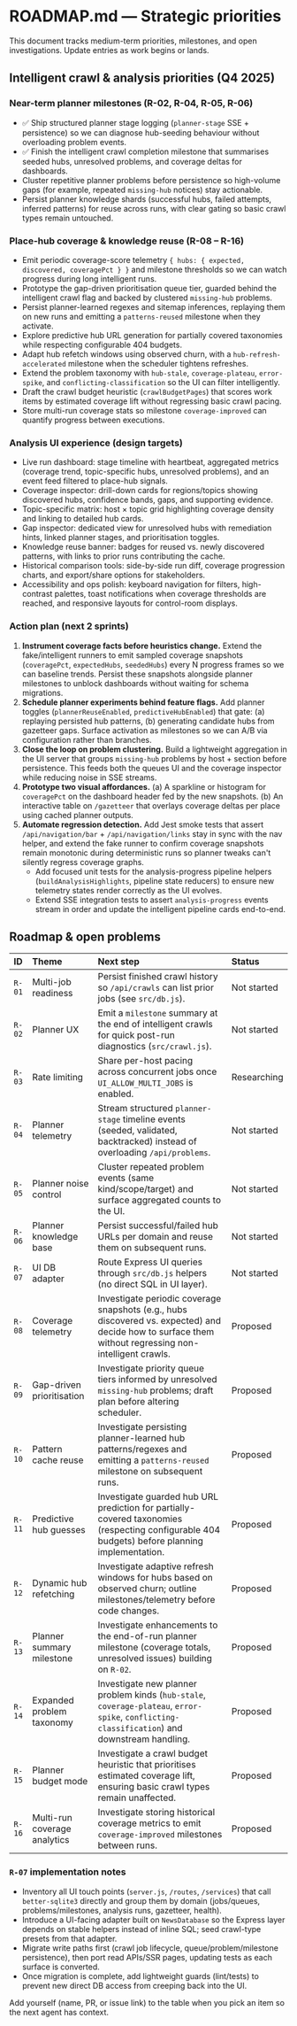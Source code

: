 # ROADMAP.md — Strategic priorities

This document tracks medium-term priorities, milestones, and open investigations. Update entries as work begins or lands.

## Intelligent crawl & analysis priorities (Q4 2025)

### Near-term planner milestones (R-02, R-04, R-05, R-06)

- ✅ Ship structured planner stage logging (`planner-stage` SSE + persistence) so we can diagnose hub-seeding behaviour without overloading problem events.
- ✅ Finish the intelligent crawl completion milestone that summarises seeded hubs, unresolved problems, and coverage deltas for dashboards.
- Cluster repetitive planner problems before persistence so high-volume gaps (for example, repeated `missing-hub` notices) stay actionable.
- Persist planner knowledge shards (successful hubs, failed attempts, inferred patterns) for reuse across runs, with clear gating so basic crawl types remain untouched.

### Place-hub coverage & knowledge reuse (R-08 – R-16)

- Emit periodic coverage-score telemetry `{ hubs: { expected, discovered, coveragePct } }` and milestone thresholds so we can watch progress during long intelligent runs.
- Prototype the gap-driven prioritisation queue tier, guarded behind the intelligent crawl flag and backed by clustered `missing-hub` problems.
- Persist planner-learned regexes and sitemap inferences, replaying them on new runs and emitting a `patterns-reused` milestone when they activate.
- Explore predictive hub URL generation for partially covered taxonomies while respecting configurable 404 budgets.
- Adapt hub refetch windows using observed churn, with a `hub-refresh-accelerated` milestone when the scheduler tightens refreshes.
- Extend the problem taxonomy with `hub-stale`, `coverage-plateau`, `error-spike`, and `conflicting-classification` so the UI can filter intelligently.
- Draft the crawl budget heuristic (`crawlBudgetPages`) that scores work items by estimated coverage lift without regressing basic crawl pacing.
- Store multi-run coverage stats so milestone `coverage-improved` can quantify progress between executions.

### Analysis UI experience (design targets)

- Live run dashboard: stage timeline with heartbeat, aggregated metrics (coverage trend, topic-specific hubs, unresolved problems), and an event feed filtered to place-hub signals.
- Coverage inspector: drill-down cards for regions/topics showing discovered hubs, confidence bands, gaps, and supporting evidence.
- Topic-specific matrix: host × topic grid highlighting coverage density and linking to detailed hub cards.
- Gap inspector: dedicated view for unresolved hubs with remediation hints, linked planner stages, and prioritisation toggles.
- Knowledge reuse banner: badges for reused vs. newly discovered patterns, with links to prior runs contributing the cache.
- Historical comparison tools: side-by-side run diff, coverage progression charts, and export/share options for stakeholders.
- Accessibility and ops polish: keyboard navigation for filters, high-contrast palettes, toast notifications when coverage thresholds are reached, and responsive layouts for control-room displays.

### Action plan (next 2 sprints)

1. **Instrument coverage facts before heuristics change.** Extend the fake/intelligent runners to emit sampled coverage snapshots (`coveragePct`, `expectedHubs`, `seededHubs`) every N progress frames so we can baseline trends. Persist these snapshots alongside planner milestones to unblock dashboards without waiting for schema migrations.
2. **Schedule planner experiments behind feature flags.** Add planner toggles (`plannerReuseEnabled`, `predictiveHubEnabled`) that gate: (a) replaying persisted hub patterns, (b) generating candidate hubs from gazetteer gaps. Surface activation as milestones so we can A/B via configuration rather than branches.
3. **Close the loop on problem clustering.** Build a lightweight aggregation in the UI server that groups `missing-hub` problems by host + section before persistence. This feeds both the queues UI and the coverage inspector while reducing noise in SSE streams.
4. **Prototype two visual affordances.** (a) A sparkline or histogram for `coveragePct` on the dashboard header fed by the new snapshots. (b) An interactive table on `/gazetteer` that overlays coverage deltas per place using cached planner outputs.
5. **Automate regression detection.** Add Jest smoke tests that assert `/api/navigation/bar` + `/api/navigation/links` stay in sync with the nav helper, and extend the fake runner to confirm coverage snapshots remain monotonic during deterministic runs so planner tweaks can't silently regress coverage graphs.
	- Add focused unit tests for the analysis-progress pipeline helpers (`buildAnalysisHighlights`, pipeline state reducers) to ensure new telemetry states render correctly as the UI evolves.
	- Extend SSE integration tests to assert `analysis-progress` events stream in order and update the intelligent pipeline cards end-to-end.

## Roadmap & open problems

| ID | Theme | Next step | Status |
| :--- | :--- | :--- | :--- |
| `R-01` | Multi-job readiness | Persist finished crawl history so `/api/crawls` can list prior jobs (see `src/db.js`). | Not started |
| `R-02` | Planner UX | Emit a `milestone` summary at the end of intelligent crawls for quick post-run diagnostics (`src/crawl.js`). | Not started |
| `R-03` | Rate limiting | Share per-host pacing across concurrent jobs once `UI_ALLOW_MULTI_JOBS` is enabled. | Researching |
| `R-04` | Planner telemetry | Stream structured `planner-stage` timeline events (seeded, validated, backtracked) instead of overloading `/api/problems`. | Not started |
| `R-05` | Planner noise control | Cluster repeated problem events (same kind/scope/target) and surface aggregated counts to the UI. | Not started |
| `R-06` | Planner knowledge base | Persist successful/failed hub URLs per domain and reuse them on subsequent runs. | Not started |
| `R-07` | UI DB adapter | Route Express UI queries through `src/db.js` helpers (no direct SQL in UI layer). | Not started |
| `R-08` | Coverage telemetry | Investigate periodic coverage snapshots (e.g., hubs discovered vs. expected) and decide how to surface them without regressing non-intelligent crawls. | Proposed |
| `R-09` | Gap-driven prioritisation | Investigate priority queue tiers informed by unresolved `missing-hub` problems; draft plan before altering scheduler. | Proposed |
| `R-10` | Pattern cache reuse | Investigate persisting planner-learned hub patterns/regexes and emitting a `patterns-reused` milestone on subsequent runs. | Proposed |
| `R-11` | Predictive hub guesses | Investigate guarded hub URL prediction for partially-covered taxonomies (respecting configurable 404 budgets) before planning implementation. | Proposed |
| `R-12` | Dynamic hub refetching | Investigate adaptive refresh windows for hubs based on observed churn; outline milestones/telemetry before code changes. | Proposed |
| `R-13` | Planner summary milestone | Investigate enhancements to the end-of-run planner milestone (coverage totals, unresolved issues) building on `R-02`. | Proposed |
| `R-14` | Expanded problem taxonomy | Investigate new planner problem kinds (`hub-stale`, `coverage-plateau`, `error-spike`, `conflicting-classification`) and downstream handling. | Proposed |
| `R-15` | Planner budget mode | Investigate a crawl budget heuristic that prioritises estimated coverage lift, ensuring basic crawl types remain unaffected. | Proposed |
| `R-16` | Multi-run coverage analytics | Investigate storing historical coverage metrics to emit `coverage-improved` milestones between runs. | Proposed |

### `R-07` implementation notes

- Inventory all UI touch points (`server.js`, `/routes`, `/services`) that call `better-sqlite3` directly and group them by domain (jobs/queues, problems/milestones, analysis runs, gazetteer, health).
- Introduce a UI-facing adapter built on `NewsDatabase` so the Express layer depends on stable helpers instead of inline SQL; seed crawl-type presets from that adapter.
- Migrate write paths first (crawl job lifecycle, queue/problem/milestone persistence), then port read APIs/SSR pages, updating tests as each surface is converted.
- Once migration is complete, add lightweight guards (lint/tests) to prevent new direct DB access from creeping back into the UI.

Add yourself (name, PR, or issue link) to the table when you pick an item so the next agent has context.
